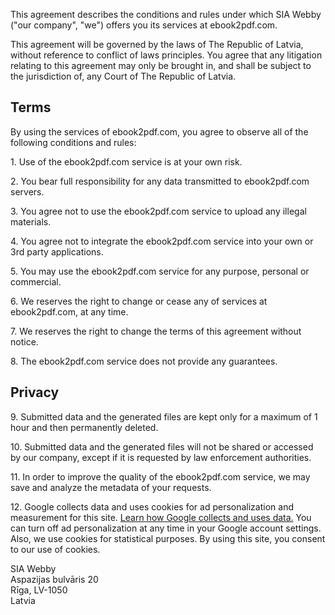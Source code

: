 This agreement describes the conditions and rules under which SIA Webby ("our company", "we") offers you its services at ebook2pdf.com.

This agreement will be governed by the laws of The Republic of Latvia, without reference to conflict of laws principles. You agree that any litigation relating to this agreement may only be brought in, and shall be subject to the jurisdiction of, any Court of The Republic of Latvia.

Terms
-----

By using the services of ebook2pdf.com, you agree to observe all of the following conditions and rules:

1\. Use of the ebook2pdf.com service is at your own risk.

2\. You bear full responsibility for any data transmitted to ebook2pdf.com servers.

3\. You agree not to use the ebook2pdf.com service to upload any illegal materials.

4\. You agree not to integrate the ebook2pdf.com service into your own or 3rd party applications.

5\. You may use the ebook2pdf.com service for any purpose, personal or commercial.

6\. We reserves the right to change or cease any of services at ebook2pdf.com, at any time.

7\. We reserves the right to change the terms of this agreement without notice.

8\. The ebook2pdf.com service does not provide any guarantees.

Privacy
-------

9\. Submitted data and the generated files are kept only for a maximum of 1 hour and then permanently deleted.

10\. Submitted data and the generated files will not be shared or accessed by our company, except if it is requested by law enforcement authorities.

11\. In order to improve the quality of the ebook2pdf.com service, we may save and analyze the metadata of your requests.

12\. Google collects data and uses cookies for ad personalization and measurement for this site. [Learn how Google collects and uses data.](https://policies.google.com/technologies/partner-sites) You can turn off ad personalization at any time in your Google account settings. Also, we use cookies for statistical purposes. By using this site, you consent to our use of cookies.

SIA Webby  
Aspazijas bulvāris 20  
Rīga, LV-1050  
Latvia